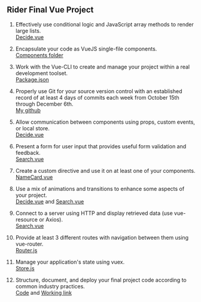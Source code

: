 ## Rider Final Vue Project


1. Effectively use conditional logic and JavaScript array methods to render large lists.  
[Decide.vue](https://github.com/riderjensen/vue-final-rider/blob/master/src/views/Decide.vue)

2. Encapsulate your code as VueJS single-file components.  
[Components folder](https://github.com/riderjensen/vue-final-rider/tree/master/src/components)

3. Work with the Vue-CLI to create and manage your project within a real development toolset.  
[Package.json](https://github.com/riderjensen/vue-final-rider/blob/master/package.json)

4. Properly use Git for your source version control with an established record of at least 4 days of commits each week from October 15th through December 6th.  
[My github](https://github.com/riderjensen)

5. Allow communication between components using props, custom events, or local store.  
[Decide.vue](https://github.com/riderjensen/vue-final-rider/blob/master/src/views/Decide.vue)

6. Present a form for user input that provides useful form validation and feedback.  
[Search.vue](https://github.com/riderjensen/vue-final-rider/blob/master/src/views/Search.vue)

7. Create a custom directive and use it on at least one of your components.  
[NameCard.vue](https://github.com/riderjensen/vue-final-rider/blob/master/src/components/NameCard.vue)

8. Use a mix of animations and transitions to enhance some aspects of your project.  
[Decide.vue](https://github.com/riderjensen/vue-final-rider/blob/master/src/views/Decide.vue) and [Search.vue](https://github.com/riderjensen/vue-final-rider/blob/master/src/views/Search.vue)

9. Connect to a server using HTTP and display retrieved data (use vue-resource or Axios).  
[Search.vue](https://github.com/riderjensen/vue-final-rider/blob/master/src/views/Search.vue)

10. Provide at least 3 different routes with navigation between them using vue-router.  
[Router.js](https://github.com/riderjensen/vue-final-rider/blob/master/src/router.js)

11. Manage your application's state using vuex.  
[Store.js](https://github.com/riderjensen/vue-final-rider/blob/master/src/store.js)

12. Structure, document, and deploy your final project code according to common industry practices.   
[Code](https://github.com/riderjensen/vue-final-rider) and [Working link](https://vibrant-roentgen-78f4f9.netlify.com/#/)
